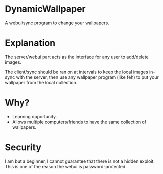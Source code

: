 # DynamicWallpaper
A webui/sync program to change your wallpapers.

# Explanation

The server/webui part acts as the interface for any user to add/delete images.

The client/sync should be ran on at intervals to keep the local images in-sync with the server, then use any wallpaper program (like feh) to put your wallpaper from the local collection.

# Why?

- Learning opportunity.
- Allows multiple computers/friends to have the same collection of wallpapers.

# Security
I am but a beginner, I cannot guarantee that there is not a hidden exploit.
This is one of the reason the webui is password-protected.
